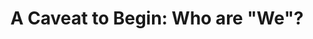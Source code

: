 ---
title: "A Caveat to Begin: Who are \"We\"?"
layout: post
lang: en
lang-ref: 101-caveat-to-begin
section: 1
category: 
  - projects
hero:
  image:
    src: 1.1-tx-heading.png
    alt: A photo of various Talent Cloud team members in the office, standing in front of a large TV that is displaying a video conference call.
blocks:
  - This report represents the findings, ideas, and opinions of the Talent Cloud team in the Digital Change Sector of the Office of the Chief Information Officer for the Government of Canada. (For those unfamiliar with the Government of Canada’s hierarchy, that means we’re in the part responsible for digital change, not human resources.)
  - The content of this report shouldn’t be considered to be the official position of the Government of Canada (in any regard). It represents work undertaken outside the Office of the Chief Human Resources Officer and the Public Service Commission. While the work itself was developed in a way that was policy compliant, the findings, recommendations, and ideas in this report should not be read as representing the approval or policy position of these organizations.
  - This report is simply the story of an experiment.
  - When we tell the story, those of us on the team writing this report use “we” and “our” when we’re sharing theory and research findings. And we do mean exactly that. Don’t let all the fancy formatting fool you. This is simply the write-up of the ideas and research of one tiny team in the vastness of the Government of Canada. And a grassroots project at that - one with relatively little influence, and entirely without the power and authority of an official HR mandate holder. Talent Cloud is a project team that only has the authority to present ideas, just like any other public service team. It doesn’t have the authority to set direction for the Government of Canada, and it certainly doesn’t have the authority to compel other government teams to change behaviours or adopt new processes, particularly in relationship to human resources. 
  - Ultimately, we’re just a small collection of innovation and tech nerds who became enamoured with the idea of testing some new digital age talent models for government. We found like-minded leaders across the Government of Canada who supported the initiative.
  - We undertook this work because we believe deeply that it has strong value for Canadians - now and into the future. 
  - "<strong style=\"letter-spacing: -1px;\" data-h2-font-weight=\"b(800)\" data-h2-font-color=\"b(purple)\">It’s our pleasure, and part of our commitment to open government, to share these findings and ideas with you.</strong> The sample sizes are small, and the conclusions are more of a compass bearing on where to do further research rather than a final answer, but we’re glad to share them."
  - Thanks for reading.
  - type: title
    label: Contact Us!
  - "Contact us: <a href=\"mailto:GCTalentGC@tbs-sct.gc.ca\" title=\"Send an email to Talent Cloud.\" target=\"_blank\" rel=\"noreferrer\">by email</a>, <a href=\"https://github.com/GCTC-NTGC/TalentCloud\" title=\"Visit Talent Cloud on Github.\" target=\"_blank\" rel=\"noreferrer\">on Github</a>, or <a href=\"https://twitter.com/GC_Talent\" title=\"Visit Talent Cloud on Twitter.\" target=\"_blank\" rel=\"noreferrer\">on Twitter.</a>"
---